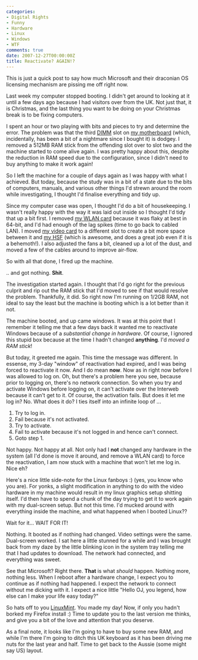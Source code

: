 ```yaml
---
categories:
- Digital Rights
- Funny
- Hardware
- Linux
- Windows
- WTF
comments: true
date: 2007-12-27T00:00:00Z
title: Reactivate? AGAIN!?
---
```


This is just a quick post to say how much Microsoft and their draconian OS licensing mechanism are pissing me off right now.

Last week my computer stopped booting. I didn't get around to looking at it until a few days ago because I had visitors over from the UK. Not just that, it is Christmas, and the last thing you want to be doing on your Christmas break is to be fixing computers.

<!--more-->

I spent an hour or two playing with bits and pieces to try and determine the error. The problem was that the third <a href="http://en.wikipedia.org/wiki/DIMM" title="DIMM">DIMM</a> slot on <a href="http://us.dfi.com.tw/Product/xx_product_spec_details_r_us.jsp?PRODUCT_ID=4556&CATEGORY_TYPE=LP%20UT&SITE=NA" title="DFI Lanparty CFX3200-DR">my motherboard</a> (which, incidentally, has been a bit of a nightmare since I bought it) is dodgey. I removed a 512MB RAM stick from the offending slot over to slot two and the machine started to come alive again. I was pretty happy about this, despite the reduction in RAM speed due to the configuration, since I didn't need to buy anything to make it work again!

So I left the machine for a couple of days again as I was happy with what I achieved. But today, because the study was in a bit of a state due to the bits of computers, manuals, and various other things I'd strewn around the room while investigating, I thought I'd finalise everything and tidy up.

Since my computer case was open, I thought I'd do a bit of housekeeping. I wasn't really happy with the way it was laid out inside so I thought I'd tidy that up a bit first. I removed <a href="http://www.linksys.com/servlet/Satellite?c=L_Product_C2&childpagename=US%2FLayout&cid=1150490054358&pagename=Linksys%2FCommon%2FVisitorWrapper" title="Linksys WMP54G">my WLAN card</a> because it was flaky at best in 64-bit, and I'd had enough of the lag spikes (time to go back to cabled LAN). I moved <a href="http://www.hisdigital.com/html/product_ov.php?id=217" title="HIS Radeon x1900xtx">my video card</a> to a different slot to create a bit more space between it and <a href="http://www.scythe-usa.com/product/cpu/006/scnj1000p.html" title="Ninja Scythe">my HSF</a> (which is awesome, and does a great job even if it is a behemoth!). I also adjusted the fans a bit, cleaned up a lot of the dust, and moved a few of the cables around to improve air-flow.

So with all that done, I fired up the machine.

.. and got nothing. <strong>Shit</strong>.

The investigation started again. I thought that I'd go right for the previous culprit and rip out the RAM stick that I'd moved to see if that would resolve the problem. Thankfully, it did. So right now I'm running on 1/2GB RAM, not ideal to say the least but the machine is booting which is a lot better than it not.

The machine booted, and up came windows. It was at this point that I remember it telling me that a few days back it wanted me to reactivate Windows because of a <em>substantial change in hardware</em>. Of course, I ignored this stupid box because at the time I hadn't changed <strong>anything</strong>. I'd <em>moved a RAM stick</em>!

But today, it greeted me again. This time the message was different. In essense, my 3-day "window" of reactivation had expired, and I was being forced to reactivate it now. And I do mean <strong>now</strong>. Now as in right now before I was allowed to log on. Oh, but there's a problem here you see, because prior to logging on, there's no network connection. So when you try and activate Windows before logging on, it can't activate over the Interweb because it can't get to it. Of course, the activation fails. But does it let me log in? No. What does it do? I ties itself into an infinite loop of ...<ol><li>Try to log in.</li><li>Fail because it's not activated.</li><li>Try to activate.</li><li>Fail to activate because it's not logged in and hence can't connect.</li><li>Goto step 1.</li></ol>Not happy. Not happy at all. Not only had I <strong>not</strong> changed any hardware in the system (all I'd done is move it around, and remove a WLAN card) to force the reactivation, I am now stuck with a machine that won't let me log in. Nice eh?

Here's a nice little side-note for the Linux fanboys :) (yes, you know who you are). For yonks, a slight modification in anything to do with the video hardware in my machine would result in my linux graphics setup shitting itself. I'd then have to spend a chunk of the day trying to get it to work again with my dual-screen setup. But not this time. I'd mucked around with everything inside the machine, and what happened when I booted Linux??

Wait for it... WAIT FOR IT!

Nothing. It booted as if nothing had changed. Video settings were the same. Dual-screen worked. I sat here a little stunned for a while and I was brought back from my daze by the little blinking icon in the system tray telling me that I had updates to download. The network had connected, and everything was sweet.

See that Microsoft? Right there. <strong>That</strong> is what <em>should</em> happen. Nothing more, nothing less. When I reboot after a hardware change, I expect you to continue as if nothing had happened. I expect the network to connect without me dicking with it. I expect a nice little "Hello OJ, you legend, how else can I make your life easy today?"

So hats off to you <a href="http://www.linuxmint.com/" title="LinuxMint">LinuxMint</a>. You made my day! Now, if only you hadn't borked my Firefox install :) Time to update you to the last version me thinks, and give you a bit of the love and attention that you deserve.

As a final note, it looks like I'm going to have to buy some new RAM, and while I'm there I'm going to ditch this UK keyboard as it has been driving me nuts for the last year and half. Time to get back to the Aussie (some might say US) layout.
